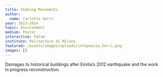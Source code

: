```yaml
---
title: Shaking Monuments
author:
  name: Carlotta Serri
year: 2013-2014
topic: Environment
medium: Poster
interactive: false
institute: Politecnico di Milano
featured: /assets/images/uploads/infopoesia_Serri.png
images: []
---
```

Damages to historical buildings after Emilia’s 2012 earthquake and the work in progress reconstruction.
